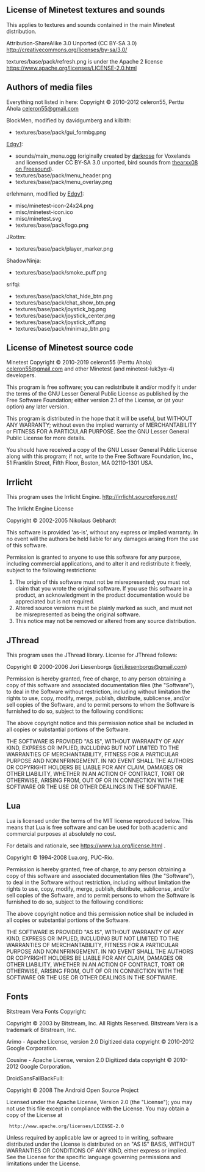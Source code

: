 
License of Minetest textures and sounds
---------------------------------------

This applies to textures and sounds contained in the main Minetest
distribution.

Attribution-ShareAlike 3.0 Unported (CC BY-SA 3.0)
http://creativecommons.org/licenses/by-sa/3.0/

textures/base/pack/refresh.png is under the Apache 2 license
https://www.apache.org/licenses/LICENSE-2.0.html

Authors of media files
-----------------------
Everything not listed in here:
Copyright © 2010-2012 celeron55, Perttu Ahola <celeron55@gmail.com>

BlockMen, modified by davidgumberg and kilbith:
* textures/base/pack/gui_formbg.png

[Edgy1]:
* sounds/main_menu.ogg (originally created by [darkrose](https://gitlab.com/voxelands/voxelands/commit/58d9b384f307dd0e5441da1e6fa3ef080e01a5d1) for Voxelands and licensed under CC BY-SA 3.0 unported, bird sounds from [thearxx08 on Freesound](https://freesound.org/people/thearxx08/sounds/272417/)).
* textures/base/pack/menu_header.png
* textures/base/pack/menu_overlay.png

erlehmann, modified by [Edgy1]:
* misc/minetest-icon-24x24.png
* misc/minetest-icon.ico
* misc/minetest.svg
* textures/base/pack/logo.png

JRottm:
* textures/base/pack/player_marker.png

ShadowNinja:
* textures/base/pack/smoke_puff.png

srifqi:
* textures/base/pack/chat_hide_btn.png
* textures/base/pack/chat_show_btn.png
* textures/base/pack/joystick_bg.png
* textures/base/pack/joystick_center.png
* textures/base/pack/joystick_off.png
* textures/base/pack/minimap_btn.png

[Edgy1]: https://edgy1.net

License of Minetest source code
-------------------------------

Minetest
Copyright © 2010-2019 celeron55 (Perttu Ahola) <celeron55@gmail.com> and other
Minetest (and minetest-luk3yx-4) developers.

This program is free software; you can redistribute it and/or modify
it under the terms of the GNU Lesser General Public License as published by
the Free Software Foundation; either version 2.1 of the License, or
(at your option) any later version.

This program is distributed in the hope that it will be useful,
but WITHOUT ANY WARRANTY; without even the implied warranty of
MERCHANTABILITY or FITNESS FOR A PARTICULAR PURPOSE.  See the
GNU Lesser General Public License for more details.

You should have received a copy of the GNU Lesser General Public License along
with this program; if not, write to the Free Software Foundation, Inc.,
51 Franklin Street, Fifth Floor, Boston, MA 02110-1301 USA.

Irrlicht
---------------

This program uses the Irrlicht Engine. http://irrlicht.sourceforge.net/

 The Irrlicht Engine License

Copyright © 2002-2005 Nikolaus Gebhardt

This software is provided 'as-is', without any express or implied
warranty. In no event will the authors be held liable for any damages
arising from the use of this software.

Permission is granted to anyone to use this software for any purpose,
including commercial applications, and to alter it and redistribute
it freely, subject to the following restrictions:

   1. The origin of this software must not be misrepresented; you
      must not claim that you wrote the original software. If you use
	  this software in a product, an acknowledgment in the product
	  documentation would be appreciated but is not required.
   2. Altered source versions must be plainly marked as such, and must
      not be misrepresented as being the original software.
   3. This notice may not be removed or altered from any source
      distribution.


JThread
---------------

This program uses the JThread library. License for JThread follows:

Copyright © 2000-2006  Jori Liesenborgs (jori.liesenborgs@gmail.com)

Permission is hereby granted, free of charge, to any person obtaining a
copy of this software and associated documentation files (the "Software"),
to deal in the Software without restriction, including without limitation
the rights to use, copy, modify, merge, publish, distribute, sublicense,
and/or sell copies of the Software, and to permit persons to whom the
Software is furnished to do so, subject to the following conditions:

The above copyright notice and this permission notice shall be included
in all copies or substantial portions of the Software.

THE SOFTWARE IS PROVIDED "AS IS", WITHOUT WARRANTY OF ANY KIND, EXPRESS
OR IMPLIED, INCLUDING BUT NOT LIMITED TO THE WARRANTIES OF MERCHANTABILITY,
FITNESS FOR A PARTICULAR PURPOSE AND NONINFRINGEMENT.  IN NO EVENT SHALL
THE AUTHORS OR COPYRIGHT HOLDERS BE LIABLE FOR ANY CLAIM, DAMAGES OR OTHER
LIABILITY, WHETHER IN AN ACTION OF CONTRACT, TORT OR OTHERWISE, ARISING
FROM, OUT OF OR IN CONNECTION WITH THE SOFTWARE OR THE USE OR OTHER DEALINGS
IN THE SOFTWARE.

Lua
---------------

Lua is licensed under the terms of the MIT license reproduced below.
This means that Lua is free software and can be used for both academic
and commercial purposes at absolutely no cost.

For details and rationale, see https://www.lua.org/license.html .

Copyright © 1994-2008 Lua.org, PUC-Rio.

Permission is hereby granted, free of charge, to any person obtaining a copy
of this software and associated documentation files (the "Software"), to deal
in the Software without restriction, including without limitation the rights
to use, copy, modify, merge, publish, distribute, sublicense, and/or sell
copies of the Software, and to permit persons to whom the Software is
furnished to do so, subject to the following conditions:

The above copyright notice and this permission notice shall be included in
all copies or substantial portions of the Software.

THE SOFTWARE IS PROVIDED "AS IS", WITHOUT WARRANTY OF ANY KIND, EXPRESS OR
IMPLIED, INCLUDING BUT NOT LIMITED TO THE WARRANTIES OF MERCHANTABILITY,
FITNESS FOR A PARTICULAR PURPOSE AND NONINFRINGEMENT.  IN NO EVENT SHALL THE
AUTHORS OR COPYRIGHT HOLDERS BE LIABLE FOR ANY CLAIM, DAMAGES OR OTHER
LIABILITY, WHETHER IN AN ACTION OF CONTRACT, TORT OR OTHERWISE, ARISING FROM,
OUT OF OR IN CONNECTION WITH THE SOFTWARE OR THE USE OR OTHER DEALINGS IN
THE SOFTWARE.

Fonts
---------------

Bitstream Vera Fonts Copyright:

  Copyright © 2003 by Bitstream, Inc. All Rights Reserved. Bitstream Vera is
  a trademark of Bitstream, Inc.

Arimo - Apache License, version 2.0
  Digitized data copyright © 2010-2012 Google Corporation.

Cousine - Apache License, version 2.0
  Digitized data copyright © 2010-2012 Google Corporation.

DroidSansFallBackFull:

  Copyright © 2008 The Android Open Source Project

  Licensed under the Apache License, Version 2.0 (the "License");
  you may not use this file except in compliance with the License.
  You may obtain a copy of the License at

     http://www.apache.org/licenses/LICENSE-2.0

  Unless required by applicable law or agreed to in writing, software
  distributed under the License is distributed on an "AS IS" BASIS,
  WITHOUT WARRANTIES OR CONDITIONS OF ANY KIND, either express or implied.
  See the License for the specific language governing permissions and
  limitations under the License.
